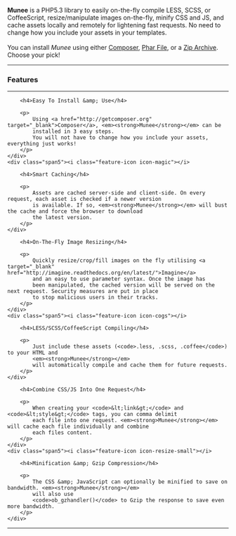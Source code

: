<p class="lead">
    <strong>Munee</strong> is a PHP5.3 library to easily on-the-fly compile LESS, SCSS, or CoffeeScript,
    resize/manipulate images on-the-fly, minify CSS and JS, and cache assets locally and remotely for lightening fast
    requests. No need to change how you include your assets in your templates.
    <br><br>You can install <em>Munee</em> using either <a href="/Installating_Munee/With_Composer">Composer</a>, <a href="/Installating_Munee/Using_Phar_File">Phar File</a>, or a <a href="/Installating_Munee/Using_Zip_File">Zip Archive</a>. Choose your pick!
</p>

<hr/>
<h3>Features</h3>
<hr/>
<div class="row features">
    <div class="span5"><i class="feature-icon icon-flag"></i>

        <h4>Easy To Install &amp; Use</h4>

        <p>
            Using <a href="http://getcomposer.org" target="_blank">Composer</a>, <em><strong>Munee</strong></em> can be
            installed in 3 easy steps.
            You will not have to change how you include your assets, everything just works!
        </p>
    </div>
    <div class="span5"><i class="feature-icon icon-magic"></i>

        <h4>Smart Caching</h4>

        <p>
            Assets are cached server-side and client-side. On every request, each asset is checked if a newer version
            is available. If so, <em><strong>Munee</strong></em> will bust the cache and force the browser to download
            the latest version.
        </p>
    </div>
</div>
<div class="row features">
    <div class="span5"><i class="feature-icon icon-resize-full"></i>

        <h4>On-The-Fly Image Resizing</h4>

        <p>
            Quickly resize/crop/fill images on the fly utilising <a target="_blank" href="http://imagine.readthedocs.org/en/latest/">Imagine</a>
            and an easy to use parameter syntax. Once the image has
            been manipulated, the cached version will be served on the next request. Security measures are put in place
            to stop malicious users in their tracks.
        </p>
    </div>
    <div class="span5"><i class="feature-icon icon-cogs"></i>

        <h4>LESS/SCSS/CoffeeScript Compiling</h4>

        <p>
            Just include these assets (<code>.less, .scss, .coffee</code>) to your HTML and
            <em><strong>Munee</strong></em>
            will automatically compile and cache them for future requests.
        </p>
    </div>
</div>
<div class="row features">
    <div class="span5"><i class="feature-icon icon-signin"></i>

        <h4>Combine CSS/JS Into One Request</h4>

        <p>
            When creating your <code>&lt;link&gt;</code> and <code>&lt;style&gt;</code> tags, you can comma delimit
            each file into one request. <em><strong>Munee</strong></em> will cache each file individually and combine
            each files content.
        </p>
    </div>
    <div class="span5"><i class="feature-icon icon-resize-small"></i>

        <h4>Minification &amp; Gzip Compression</h4>

        <p>
            The CSS &amp; JavaScript can optionally be minified to save on bandwidth. <em><strong>Munee</strong></em>
            will also use
            <code>ob_gzhandler()</code> to Gzip the response to save even more bandwidth.
        </p>
    </div>
</div>

<div class="clear"></div>
<hr/>
